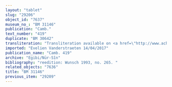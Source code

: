 ```yaml
---
layout: "tablet"
slug: "29206"
object_id: "7637"
museum_no_: "BM 31146"
publication: "Camb."
text_number: "419"
duplicate: "BM 30642"
transliteration: "Transliteration available on <a href=\"http://www.achemenet.com/fr/item/?/sources-textuelles/textes-par-langues-et-ecritures/babylonien/archives-egibi/1680296\" target=\"_blank\">Achemenet</a>"
imported: "Evelien Vanderstraeten 14/04/2017"
publication_name: "Camb. 419"
archive: "Egibi/Nūr-Sîn"
bibliography: "reedition: Wunsch 1993, no. 265. "
related_objects: "7636"
title: "BM 31146"
previous_item: "29209"
---
```

